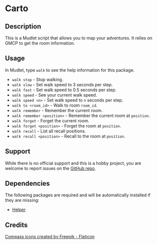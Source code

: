 # Carto

## Description

This is a Mudlet script that allows you to map your adventures. It relies on
GMCP to get the room information.

## Usage

In Mudlet, type `walk` to see the help information for this package.

* `walk stop` - Stop walking.
* `walk slow` - Set walk speed to 3 seconds per step.
* `walk fast` - Set walk speed to 0.5 seconds per step.
* `walk speed` - See your current walk speed.
* `walk speed <n>` - Set walk speed to `n` seconds per step.
* `walk to <room_id>` - Walk to room `room_id`.
* `walk remember` - Remember the current room.
* `walk remember <position>` - Remember the current room at `position`.
* `walk forget` - Forget the current room.
* `walk forget <position>` - Forget the room at `position`.
* `walk recall` - List all recall positions.
* `walk recall <position>` - Recall to the room at `position`.

## Support

While there is no official support and this is a hobby project, you are welcome
to report issues on the [GitHub repo](https://github.com/gesslar/Carto).

## Dependencies

The following packages are required and will be automatically installed if they
are missing:

* [Helper](https://github.com/gesslar/Helper)

## Credits

[Compass icons created by Freepik - Flaticon](https://www.flaticon.com/free-icons/map)

